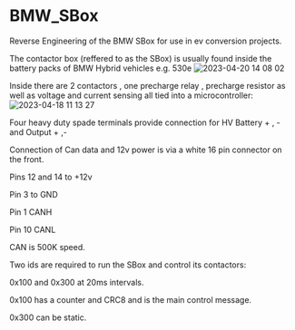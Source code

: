 # BMW_SBox
Reverse Engineering of the BMW SBox for use in ev conversion projects.

The contactor box (reffered to as the SBox) is usually found inside the battery packs of BMW Hybrid vehicles e.g. 530e
![2023-04-20 14 08 02](https://user-images.githubusercontent.com/9742117/233445557-2beae562-2a88-45f2-a213-9e4a2ac140c9.jpg)

Inside there are 2 contactors , one precharge relay , precharge resistor as well as voltage and current sensing all tied into a microcontroller:
![2023-04-18 11 13 27](https://user-images.githubusercontent.com/9742117/233445818-180a1b2a-8fc2-435f-9718-fbb93ce8b815.jpg)

Four heavy duty spade terminals provide connection for HV Battery + , - and Output + ,-

Connection of Can data and 12v power is via a white 16 pin connector on the front.

Pins 12 and 14 to +12v

Pin 3 to GND

Pin 1 CANH

Pin 10 CANL

CAN is 500K speed.

Two ids are required to run the SBox and control its contactors:

0x100 and 0x300 at 20ms intervals.

0x100 has a counter and CRC8 and is the main control message.

0x300 can be static.
